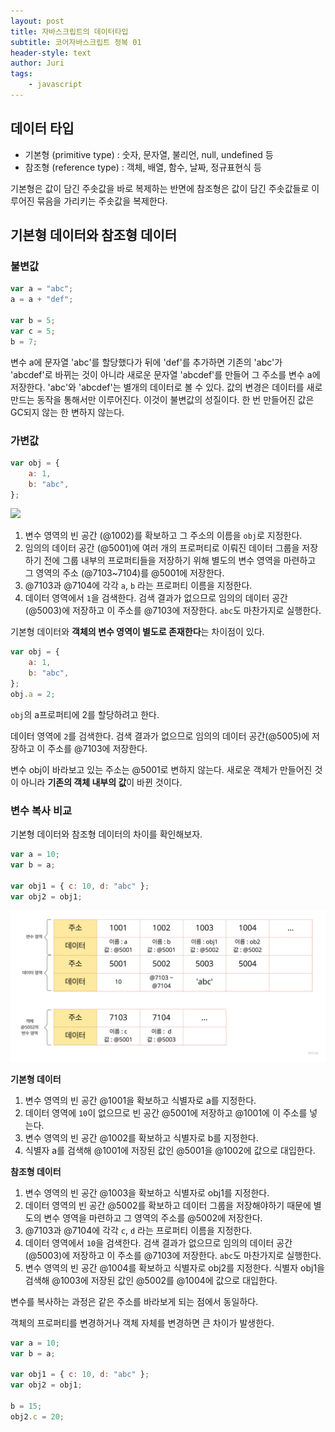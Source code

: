 ```yaml
---
layout: post
title: 자바스크립트의 데이터타입
subtitle: 코어자바스크립트 정복 01
header-style: text
author: Juri
tags:
    - javascript
---
```


## 데이터 타입

-   기본형 (primitive type) : 숫자, 문자열, 불리언, null, undefined 등
-   참조형 (reference type) : 객체, 배열, 함수, 날짜, 정규표현식 등

기본형은 값이 담긴 주솟값을 바로 복제하는 반면에 참조형은 값이 담긴 주솟값들로 이루어진 묶음을 가리키는 주솟값을 복제한다.

## 기본형 데이터와 참조형 데이터

### 불변값

```js
var a = "abc";
a = a + "def";

var b = 5;
var c = 5;
b = 7;
```

변수 a에 문자열 'abc'를 할당했다가 뒤에 'def'를 추가하면 기존의 'abc'가 'abcdef'로 바뀌는 것이 아니라 새로운 문자열 'abcdef'를 만들어 그 주소를 변수 a에 저장한다. 'abc'와 'abcdef'는 별개의 데이터로 볼 수 있다. 값의 변경은 데이터를 새로 만드는 동작을 통해서만 이루어진다. 이것이 불변값의 성질이다. 한 번 만들어진 값은 GC되지 않는 한 변하지 않는다.

### 가변값

```js
var obj = {
    a: 1,
    b: "abc",
};
```

![](/img/in-post/core1-1/jpg)

1. 변수 영역의 빈 공간 (@1002)를 확보하고 그 주소의 이름을 `obj`로 지정한다.
2. 임의의 데이터 공간 (@5001)에 여러 개의 프로퍼티로 이뤄진 데이터 그룹을 저장하기 전에 그룹 내부의 프로퍼티들을 저장하기 위해 별도의 변수 영역을 마련하고 그 영역의 주소 (@7103~7104)를 @5001에 저장한다.
3. @7103과 @7104에 각각 `a`, `b` 라는 프로퍼티 이름을 지정한다.
4. 데이터 영역에서 `1`을 검색한다. 검색 결과가 없으므로 임의의 데이터 공간 (@5003)에 저장하고 이 주소를 @7103에 저장한다. `abc`도 마찬가지로 실행한다.

기본형 데이터와 **객체의 변수 영역이 별도로 존재한다**는 차이점이 있다.

```js
var obj = {
    a: 1,
    b: "abc",
};
obj.a = 2;
```

`obj`의 a프로퍼티에 2를 할당하려고 한다.

데이터 영역에 `2`를 검색한다. 검색 결과가 없으므로 임의의 데이터 공간(@5005)에 저장하고 이 주소를 @7103에 저장한다.

변수 obj이 바라보고 있는 주소는 @5001로 변하지 않는다. 새로운 객체가 만들어진 것이 아니라 **기존의 객체 내부의 값**이 바뀐 것이다.

### 변수 복사 비교

기본형 데이터와 참조형 데이터의 차이를 확인해보자.

```js
var a = 10;
var b = a;

var obj1 = { c: 10, d: "abc" };
var obj2 = obj1;
```

![](/img/in-post/core1-2.jpg)

**기본형 데이터**

1. 변수 영역의 빈 공간 @1001을 확보하고 식별자로 a를 지정한다.
2. 데이터 영역에 `10`이 없으므로 빈 공간 @5001에 저장하고 @1001에 이 주소를 넣는다.
3. 변수 영역의 빈 공간 @1002를 확보하고 식별자로 b를 지정한다.
4. 식별자 a를 검색해 @1001에 저장된 값인 @5001을 @1002에 값으로 대입한다.

**참조형 데이터**

1. 변수 영역의 빈 공간 @1003을 확보하고 식별자로 obj1를 지정한다.
2. 데이터 영역의 빈 공간 @5002를 확보하고 데이터 그룹을 저장해야하기 때문에 별도의 변수 영역을 마련하고 그 영역의 주소를 @5002에 저장한다.
3. @7103과 @7104에 각각 `c`, `d` 라는 프로퍼티 이름을 지정한다.
4. 데이터 영역에서 `10`을 검색한다. 검색 결과가 없으므로 임의의 데이터 공간 (@5003)에 저장하고 이 주소를 @7103에 저장한다. `abc`도 마찬가지로 실행한다.
5. 변수 영역의 빈 공간 @1004를 확보하고 식별자로 obj2를 지정한다. 식별자 obj1을 검색해 @1003에 저장된 값인 @5002를 @1004에 값으로 대입한다.

변수를 복사하는 과정은 같은 주소를 바라보게 되는 점에서 동일하다.

객체의 프로퍼티를 변경하거나 객체 자체를 변경하면 큰 차이가 발생한다.

```js
var a = 10;
var b = a;

var obj1 = { c: 10, d: "abc" };
var obj2 = obj1;

b = 15;
obj2.c = 20;
```
